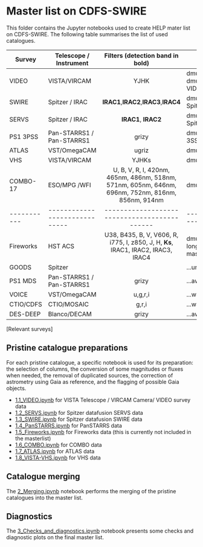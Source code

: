 # Master list on CDFS-SWIRE

This folder contains the Jupyter notebooks used to create HELP mater list on
CDFS-SWIRE. The following table summarises the list of used catalogues.

| Survey    | Telescope / Instrument      |      Filters (detection band in bold)      | Location                    |
|-----------|-----------------------------|:------------------------------------------:|-----------------------------|
| VIDEO     | VISTA/VIRCAM                | YJHK                                    |dmu0_VISTA-VIDEO, dmu0_VISTA-VIDEO-private|
| SWIRE     | Spitzer / IRAC              | **IRAC1**,**IRAC2**,**IRAC3**,**IRAC4**    | dmu0_DataFusion-Spitzer     |
| SERVS     | Spitzer / IRAC              | **IRAC1**, **IRAC2**                       | dmu0_DataFusion-Spitzer     |
| PS1 3PSS  | Pan-STARRS1 / Pan-STARRS1   | grizy                                      | dmu0_PanSTARRS1-3SS         |
| ATLAS	    | VST/OmegaCAM                | ugriz                                      | dmu0_ATLAS                  |
| VHS	    | VISTA/VIRCAM                | YJHKs                                      | dmu0_VISTA-VHS              |
| COMBO-17	| ESO/MPG 	/WFI	          | U, B, V, R, I, 420nm, 465nm, 486nm, 518nm, 571nm, 605nm, 646nm, 696nm, 752nm, 816nm, 856nm, 914nm       | dmu0_COMBO-17       |
|-----------|-----------------------------|--------------------------------------------|-----------------------------|
| Fireworks	| HST	ACS	                  | U38, B435, B, V, V606, R, i775, I, z850, J, H, **Ks**, IRAC1, IRAC2, IRAC3, IRAC4   | dmu0_Fireworks  (No longer included in masterlist)       |
| GOODS	    | Spitzer		              |                                            | ...unknown status           |
| PS1 MDS	| Pan-STARRS1 / Pan-STARRS1   |	grizy                                      | ...awaiting release         |
| VOICE	    | VST/OmegaCAM	              | u,g,r,i                                    | ...waiting for Mattia       |
| CTIO/CDFS | CTIO/MOSAIC	              | g,r,i                                      | ...waiting for Mattia       |
| DES-DEEP	| Blanco/DECAM	              | grizy                                      | ...awaiting release         |
[Relevant surveys]

## Pristine catalogue preparations

For each pristine catalogue, a specific notebook is used for its preparation:
the selection of columns, the conversion of some magnitudes or fluxes when
needed, the removal of duplicated sources, the correction of astrometry using
Gaia as reference, and the flagging of possible Gaia objects.

- [1.1_VIDEO.ipynb](1.1_VIDEO.ipynb) for VISTA Telescope / VIRCAM
  Camera/ VIDEO survey data
- [1.2_SERVS.ipynb](1.2_SERVS.ipynb) for Spitzer datafusion SERVS data
- [1.3_SWIRE.ipynb](1.3_SWIRE.ipynb) for Spitzer datafusion SWIRE data
- [1.4_PanSTARRS.ipynb](1.4_PanSTARRS.ipynb) for PanSTARRS data
- [1.5_Fireworks.ipynb](1.5_Fireworks.ipynb) for Fireworks data (this is currently not included in the masterlist)
- [1.6_COMBO.ipynb](1.6_COMBO.ipynb) for COMBO data
- [1.7_ATLAS.ipynb](1.7_ATLAS.ipynb) for ATLAS data
- [1.8_VISTA-VHS.ipynb](1.8_VISTA-VHS.ipynb) for VHS data

## Catalogue merging

The [2_Merging.ipynb](2_Merging.ipynb) notebook performs the merging of the
pristine catalogues into the master list.

## Diagnostics

The [3_Checks_and_diagnostics.ipynb](3_Checks_and_diagnostics.ipynb) notebook
presents some checks and diagnostic plots on the final master list.
